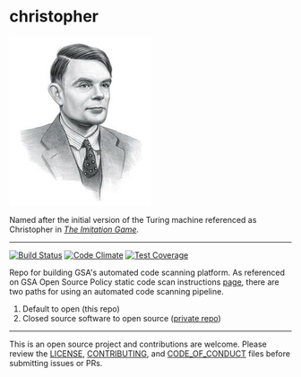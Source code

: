 # christopher

![Alan Turing](https://github.com/GSA/christopher/blob/master/Turing.jpg "Alan Turing")

Named after the initial version of the Turing machine referenced as Christopher in *[The Imitation Game](https://en.wikipedia.org/wiki/The_Imitation_Game).*

---
[![Build Status](https://circleci.com/gh/GSA/christopher.svg?style=shield)](https://circleci.com/gh/GSA/christopher)
[![Code Climate](https://codeclimate.com/github/GSA/christopher/badges/gpa.svg)](https://codeclimate.com/github/GSA/christopher)
[![Test Coverage](https://codeclimate.com/github/GSA/christopher/badges/coverage.svg)](https://codeclimate.com/github/GSA/christopher/coverage)


Repo for building GSA's automated code scanning platform.  As referenced on GSA Open Source Policy static code scan instructions [page](https://github.com/GSA/open-source-policy/blob/master/static_code_scan.md), there are two paths for using an automated code scanning pipeline.

1. Default to open (this repo)
2. Closed source software to open source ([private repo](https://github.com/GSA/private-cto-site-cx-code-scan))

---

This is an open source project and contributions are welcome.  Please review the [LICENSE](https://github.com/GSA/christopher/blob/master/LICENSE.md), [CONTRIBUTING](https://github.com/GSA/christopher/blob/master/CONTRIBUTING.md), and [CODE_OF_CONDUCT](https://github.com/GSA/christopher/blob/master/CODE_OF_CONDUCT.md) files before submitting issues or PRs.
